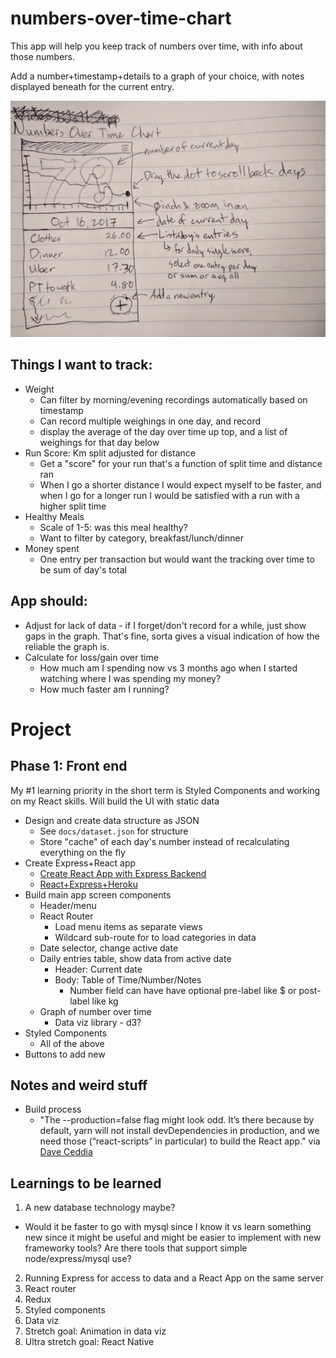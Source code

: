 # numbers-over-time-chart
This app will help you keep track of numbers over time, with info about those numbers.

Add a number+timestamp+details to a graph of your choice, with notes displayed beneath for the current entry.

![Sketch of main app screen](https://github.com/danlaush/numbers-over-time-chart/blob/master/docs/sketch%20with%20notes.jpg?raw=true)

## Things I want to track:

* Weight
  * Can filter by morning/evening recordings automatically based on timestamp
  * Can record multiple weighings in one day, and record 
  * display the average of the day over time up top, and a list of weighings for that day below
* Run Score: Km split adjusted for distance
  * Get a "score" for your run that's a function of split time and distance ran
  * When I go a shorter distance I would expect myself to be faster, and when I go for a longer run I would be satisfied with a run with a higher split time
* Healthy Meals
  * Scale of 1-5: was this meal healthy?
  * Want to filter by category, breakfast/lunch/dinner
* Money spent
  * One entry per transaction but would want the tracking over time to be sum of day's total

## App should:

* Adjust for lack of data - if I forget/don't record for a while, just show gaps in the graph. That's fine, sorta gives a visual indication of how the reliable the graph is.
* Calculate for loss/gain over time
  * How much am I spending now vs 3 months ago when I started watching where I was spending my money?
  * How much faster am I running?

# Project

## Phase 1: Front end
  
My #1 learning priority in the short term is Styled Components and working on my React skills. Will build the UI with static data

* Design and create data structure as JSON
	- See `docs/dataset.json` for structure
	- Store "cache" of each day's number instead of recalculating everything on the fly
* Create Express+React app
	- [Create React App with Express Backend](https://daveceddia.com/create-react-app-express-backend/)
	- [React+Express+Heroku](https://daveceddia.com/create-react-app-express-production/)
* Build main app screen components
  * Header/menu
  * React Router
  	- Load menu items as separate views
  	- Wildcard sub-route for to load categories in data
  * Date selector, change active date
  * Daily entries table, show data from active date
  	- Header: Current date
  	- Body: Table of Time/Number/Notes
  		+ Number field can have have optional pre-label like $ or post-label like kg
  * Graph of number over time
  	- Data viz library - d3?
* Styled Components
	- All of the above
* Buttons to add new 

## Notes and weird stuff

* Build process
  - "The --production=false flag might look odd. It’s there because by default, yarn will not install devDependencies in production, and we need those (“react-scripts” in particular) to build the React app." via [Dave Ceddia](https://daveceddia.com/create-react-app-express-production/)


## Learnings to be learned

1. A new database technology maybe?
  * Would it be faster to go with mysql since I know it vs learn something new since it might be useful and might be easier to implement with new frameworky tools? Are there tools that support simple node/express/mysql use?
2. Running Express for access to data and a React App on the same server
3. React router
4. Redux
5. Styled components
6. Data viz
7. Stretch goal: Animation in data viz
8. Ultra stretch goal: React Native

